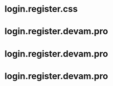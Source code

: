 # login.register.css
# login.register.devam.pro
# login.register.devam.pro
# login.register.devam.pro
